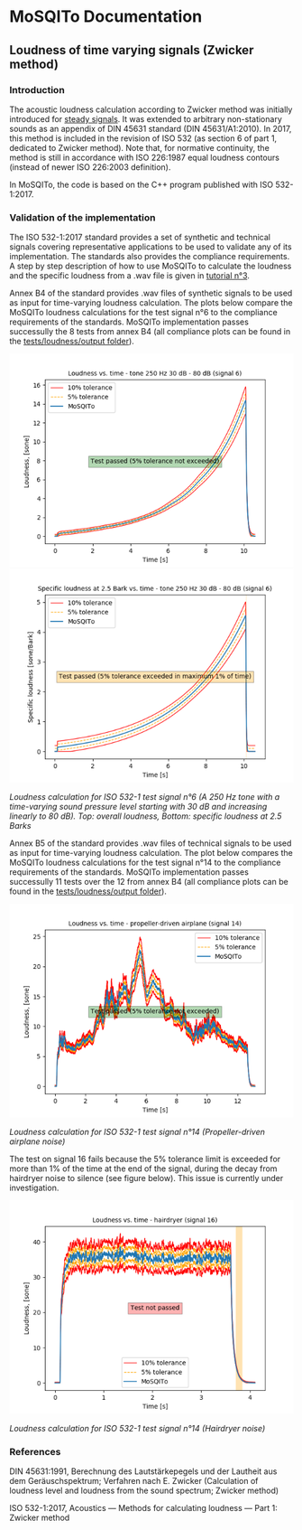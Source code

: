 # MoSQITo Documentation
## Loudness of time varying signals (Zwicker method)

### Introduction
The acoustic loudness calculation according to Zwicker method was initially introduced for [steady signals](./loudness-stationary.md). It was extended to arbitrary non-stationary sounds as an appendix of DIN 45631 standard (DIN 45631/A1:2010). In 2017, this method is included in the revision of ISO 532 (as section 6 of part 1, dedicated to Zwicker method). Note that, for normative continuity, the method is still in accordance with ISO 226:1987 equal loudness contours (instead of newer ISO 226:2003 definition).

In MoSQITo, the code is based on the C++ program published with ISO 532-1:2017.

### Validation of the implementation
The ISO 532-1:2017 standard provides a set of synthetic and technical signals covering representative applications to be used to validate any of its implementation. The standards also provides the compliance requirements. A step by step description of how to use MoSQITo to calculate the loudness and the specific loudness from a .wav file is given in [tutorial n°3](./tuto3_Loudness-zwicker-time-varying.ipynb).

Annex B4 of the standard provides .wav files of synthetic signals to be used as input for time-varying loudness calculation. The plots below compare the MoSQITo loudness calculations for the test signal n°6 to the compliance requirements of the standards. MoSQITo implementation passes successully the 8 tests from annex B4 (all compliance plots can be found in the [tests/loudness/output folder](../mosqito/tests/loudness/output)). 

![](../mosqito/tests/loudness/output/test_loudness_zwicker_time_Test_signal_6_(tone_250_Hz_30_dB_-_80_dB)_Loudness.png)
![](../mosqito/tests/loudness/output/test_loudness_zwicker_time_Test_signal_6_(tone_250_Hz_30_dB_-_80_dB)_Specific.png)

*Loudness calculation for ISO 532-1 test signal n°6 (A 250 Hz tone with a time-varying sound pressure level starting with 30 dB and increasing linearly to 80 dB). Top: overall loudness, Bottom: specific loudness at 2.5 Barks*

Annex B5 of the standard provides .wav files of technical signals to be used as input for time-varying loudness calculation. The plot below compares the MoSQITo loudness calculations for the test signal n°14 to the compliance requirements of the standards. MoSQITo implementation passes successully 11 tests over the 12 from annex B4 (all compliance plots can be found in the [tests/loudness/output folder](../mosqito/tests/loudness/output)). 

![](../mosqito/tests/loudness/output/test_loudness_zwicker_time_Test_signal_14_(propeller-driven_airplane)_Loudness.png)

*Loudness calculation for ISO 532-1 test signal n°14 (Propeller-driven airplane noise)*

The test on signal 16 fails because the 5% tolerance limit is exceeded for more than 1% of the time at the end of the signal, during the decay from hairdryer noise to silence (see figure below). This issue is currently under investigation.

![](../mosqito/tests/loudness/output/FAILED_test_loudness_zwicker_time_Test_signal_16_(hairdryer)_Loudness.png)

*Loudness calculation for ISO 532-1 test signal n°14 (Hairdryer noise)*

### References
DIN 45631:1991, Berechnung des Lautstärkepegels und der Lautheit aus dem Geräuschspektrum; Verfahren nach E. Zwicker (Calculation of loudness level and loudness from the sound spectrum; Zwicker method)

ISO 532-1:2017, Acoustics — Methods for calculating
loudness — Part 1: Zwicker method